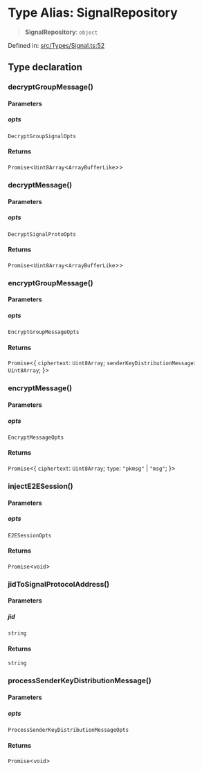 # Type Alias: SignalRepository

> **SignalRepository**: `object`

Defined in: [src/Types/Signal.ts:52](https://github.com/Fokusdotid/Baileys/blob/abcb8d9f2160683543784d4a7641ec0f8c55ed7e/src/Types/Signal.ts#L52)

## Type declaration

### decryptGroupMessage()

#### Parameters

##### opts

`DecryptGroupSignalOpts`

#### Returns

`Promise`\<`Uint8Array`\<`ArrayBufferLike`\>\>

### decryptMessage()

#### Parameters

##### opts

`DecryptSignalProtoOpts`

#### Returns

`Promise`\<`Uint8Array`\<`ArrayBufferLike`\>\>

### encryptGroupMessage()

#### Parameters

##### opts

`EncryptGroupMessageOpts`

#### Returns

`Promise`\<\{ `ciphertext`: `Uint8Array`; `senderKeyDistributionMessage`: `Uint8Array`; \}\>

### encryptMessage()

#### Parameters

##### opts

`EncryptMessageOpts`

#### Returns

`Promise`\<\{ `ciphertext`: `Uint8Array`; `type`: `"pkmsg"` \| `"msg"`; \}\>

### injectE2ESession()

#### Parameters

##### opts

`E2ESessionOpts`

#### Returns

`Promise`\<`void`\>

### jidToSignalProtocolAddress()

#### Parameters

##### jid

`string`

#### Returns

`string`

### processSenderKeyDistributionMessage()

#### Parameters

##### opts

`ProcessSenderKeyDistributionMessageOpts`

#### Returns

`Promise`\<`void`\>
